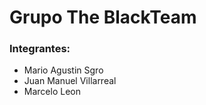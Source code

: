 # Grupo The BlackTeam #

### Integrantes:
* Mario Agustin Sgro
* Juan Manuel Villarreal
* Marcelo Leon